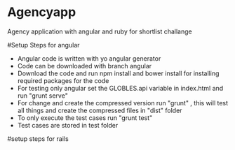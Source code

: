 # Agencyapp
Agency application with angular and ruby for shortlist challange

#Setup Steps for angular
- Angular code is written with yo angular generator
- Code can be downloaded with branch angular
- Download the code and run npm install and bower install for installing required packages for the code
- For testing only angular set the GLOBLES.api variable in index.html and run "grunt serve"
- For change and create the compressed version run "grunt" , this will test all things and create the compressed files in "dist" folder
- To only execute the test cases run "grunt test"
- Test cases are stored in test folder

#setup steps for rails
